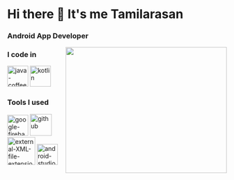 # Hi there 👋 It's me Tamilarasan

### Android App Developer
<img align="right" width="370" height="290" src="https://i.pinimg.com/originals/47/f0/34/47f0342cec72b800463bf003eac1257e.gif">
     
### I code in
<img width="48" height="48" src="https://img.icons8.com/color/48/java-coffee-cup-logo--v1.png" alt="java-coffee-cup-logo--v1"/>
<img width="48" height="48" src="https://img.icons8.com/color/48/kotlin.png" alt="kotlin"/>

### Tools I  used
<img width="48" height="48" src="https://img.icons8.com/color/48/google-firebase-console.png" alt="google-firebase-console"/>
<img width="50" height="50" src="https://img.icons8.com/ios-filled/50/github.png" alt="github"/>
<img width="64" height="64" src="https://img.icons8.com/external-bearicons-flat-bearicons/64/external-XML-file-extension-bearicons-flat-bearicons.png" alt="external-XML-file-extension-bearicons-flat-bearicons"/>

<img width="48" height="48" src="https://img.icons8.com/color/48/android-studio--v3.png" alt="android-studio--v3"/>
